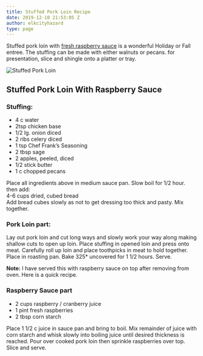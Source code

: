 ```yaml
---
title: Stuffed Pork Loin Recipe
date: 2019-12-10 21:53:05 Z
author: elkcityhazard
type: page
---
```


Stuffed pork loin with [fresh raspberry sauce][1] is a wonderful Holiday or Fall entree. The stuffing can be made with either walnuts or pecans. for presentation, slice and shingle onto a platter or tray.

![Stuffed Pork Loin][2] 

## Stuffed Pork Loin With Raspberry Sauce

### Stuffing:

  * 4 c water
  * 2tsp chicken base
  * 1/2 lg. onion diced
  * 2 ribs celery diced
  * 1 tsp Chef Frank&#8217;s Seasoning
  * 2 tbsp sage
  * 2 apples, peeled, diced
  * 1/2 stick butter
  * 1 c chopped pecans

Place all ingredients above in medium sauce pan. Slow boil for 1/2 hour. then add:  
4-6 cups dried, cubed bread  
Add bread cubes slowly as not to get dressing too thick and pasty. Mix together.

### Pork Loin part:

Lay out pork loin and cut long ways and slowly work your way along making shallow cuts to open up loin. Place stuffing in opened loin and press onto meat. Carefully roll up loin and place toothpicks in meat to hold together. Place in roasting pan. Bake 325* uncovered for 1 1/2 hours. Serve.

**Note:** I have served this with raspberry sauce on top after removing from oven. Here is a quick recipe.

### Raspberry Sauce part

  * 2 cups raspberry / cranberry juice
  * 1 pint fresh raspberries
  * 2 tbsp corn starch

Place 1 1/2 c juice in sauce pan and bring to boil. Mix remainder of juice with corn starch and whisk slowly into boiling juice until desired thickness is reached. Pour over cooked pork loin then sprinkle raspberries over top. Slice and serve.

 [1]: /wordpress/recipe-basics-and-sauces/
 [2]: http://www.quick-e-recipes.com/sitebuildercontent/sitebuilderpictures/.pond/001_1024.JPG.w560h420.jpg
